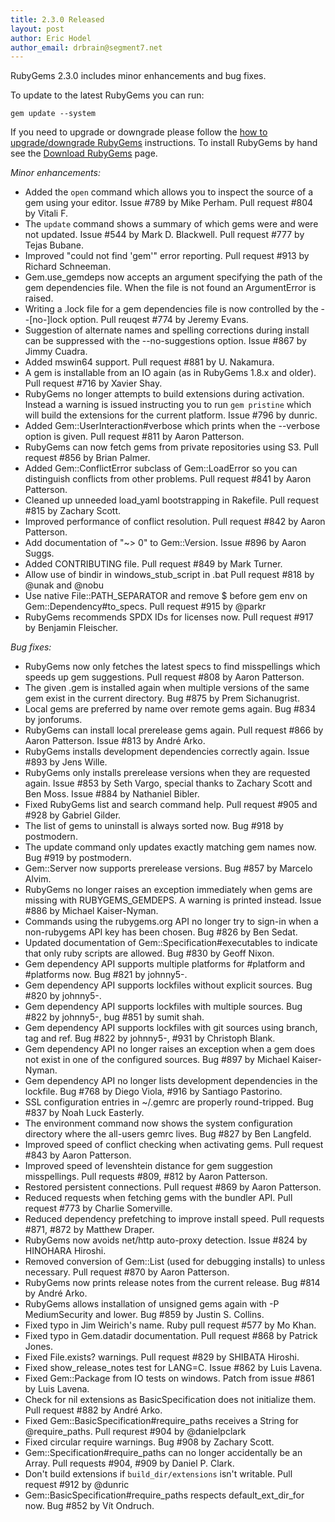 ```yaml
---
title: 2.3.0 Released
layout: post
author: Eric Hodel
author_email: drbrain@segment7.net
---
```


RubyGems 2.3.0 includes minor enhancements and bug fixes.

To update to the latest RubyGems you can run:

    gem update --system

If you need to upgrade or downgrade please follow the [how to upgrade/downgrade
RubyGems][upgrading] instructions.  To install RubyGems by hand see the
[Download RubyGems][download] page.

_Minor enhancements:_

* Added the `open` command which allows you to inspect the source of a gem using your editor. Issue #789 by Mike Perham. Pull request #804 by Vitali F.
* The `update` command shows a summary of which gems were and were not updated.  Issue #544 by Mark D. Blackwell. Pull request #777 by Tejas Bubane.
* Improved "could not find 'gem'" error reporting.  Pull request #913 by Richard Schneeman.
* Gem.use_gemdeps now accepts an argument specifying the path of the gem dependencies file.  When the file is not found an ArgumentError is raised.
* Writing a .lock file for a gem dependencies file is now controlled by the --[no-]lock option.  Pull reuqest #774 by Jeremy Evans.
* Suggestion of alternate names and spelling corrections during install can be suppressed with the --no-suggestions option.  Issue #867 by Jimmy Cuadra.
* Added mswin64 support.  Pull request #881 by U. Nakamura.
* A gem is installable from an IO again (as in RubyGems 1.8.x and older). Pull request #716 by Xavier Shay.
* RubyGems no longer attempts to build extensions during activation.  Instead a warning is issued instructing you to run `gem pristine` which will build the extensions for the current platform.  Issue #796 by dunric.
* Added Gem::UserInteraction#verbose which prints when the --verbose option is given.  Pull request #811 by Aaron Patterson.
* RubyGems can now fetch gems from private repositories using S3.  Pull request #856 by Brian Palmer.
* Added Gem::ConflictError subclass of Gem::LoadError so you can distinguish conflicts from other problems.  Pull request #841 by Aaron Patterson.
* Cleaned up unneeded load_yaml bootstrapping in Rakefile.  Pull request #815 by Zachary Scott.
* Improved performance of conflict resolution.  Pull request #842 by Aaron Patterson.
* Add documentation of "~> 0" to Gem::Version.  Issue #896 by Aaron Suggs.
* Added CONTRIBUTING file.  Pull request #849 by Mark Turner.
* Allow use of bindir in windows_stub_script in .bat Pull request #818 by @unak and @nobu
* Use native File::PATH_SEPARATOR and remove $ before gem env on Gem::Dependency#to_specs. Pull request #915 by @parkr
* RubyGems recommends SPDX IDs for licenses now.  Pull request #917 by Benjamin Fleischer.

_Bug fixes:_

* RubyGems now only fetches the latest specs to find misspellings which speeds up gem suggestions.  Pull request #808 by Aaron Patterson.
* The given .gem is installed again when multiple versions of the same gem exist in the current directory.  Bug #875 by Prem Sichanugrist.
* Local gems are preferred by name over remote gems again.  Bug #834 by jonforums.
* RubyGems can install local prerelease gems again.  Pull request #866 by Aaron Patterson.  Issue #813 by André Arko.
* RubyGems installs development dependencies correctly again.  Issue #893 by Jens Wille.
* RubyGems only installs prerelease versions when they are requested again. Issue #853 by Seth Vargo, special thanks to Zachary Scott and Ben Moss. Issue #884 by Nathaniel Bibler.
* Fixed RubyGems list and search command help.  Pull request #905 and #928 by Gabriel Gilder.
* The list of gems to uninstall is always sorted now.  Bug #918 by postmodern.
* The update command only updates exactly matching gem names now.  Bug #919 by postmodern.
* Gem::Server now supports prerelease versions.  Bug #857 by Marcelo Alvim.
* RubyGems no longer raises an exception immediately when gems are missing with RUBYGEMS_GEMDEPS.  A warning is printed instead.  Issue #886 by Michael Kaiser-Nyman.
* Commands using the rubygems.org API no longer try to sign-in when a non-rubygems API key has been chosen.  Bug #826 by Ben Sedat.
* Updated documentation of Gem::Specification#executables to indicate that only ruby scripts are allowed.  Bug #830 by Geoff Nixon.
* Gem dependency API supports multiple platforms for #platform and #platforms now.  Bug #821 by johnny5-.
* Gem dependency API supports lockfiles without explicit sources.  Bug #820 by johnny5-.
* Gem dependency API supports lockfiles with multiple sources.  Bug #822 by johnny5-, bug #851 by sumit shah.
* Gem dependency API supports lockfiles with git sources using branch, tag and ref.  Bug #822 by johnny5-, #931 by Christoph Blank.
* Gem dependency API no longer raises an exception when a gem does not exist in one of the configured sources.  Bug #897 by Michael Kaiser-Nyman.
* Gem dependency API no longer lists development dependencies in the lockfile. Bug #768 by Diego Viola, #916 by Santiago Pastorino.
* SSL configuration entries in ~/.gemrc are properly round-tripped.  Bug #837 by Noah Luck Easterly.
* The environment command now shows the system configuration directory where the all-users gemrc lives.  Bug #827 by Ben Langfeld.
* Improved speed of conflict checking when activating gems.  Pull request #843 by Aaron Patterson.
* Improved speed of levenshtein distance for gem suggestion misspellings. Pull requests #809, #812 by Aaron Patterson.
* Restored persistent connections.  Pull request #869 by Aaron Patterson.
* Reduced requests when fetching gems with the bundler API.  Pull request #773 by Charlie Somerville.
* Reduced dependency prefetching to improve install speed.  Pull requests #871, #872 by Matthew Draper.
* RubyGems now avoids net/http auto-proxy detection.  Issue #824 by HINOHARA Hiroshi.
* Removed conversion of Gem::List (used for debugging installs) to unless necessary.  Pull request #870 by Aaron Patterson.
* RubyGems now prints release notes from the current release.  Bug #814 by André Arko.
* RubyGems allows installation of unsigned gems again with -P MediumSecurity and lower.  Bug #859 by Justin S. Collins.
* Fixed typo in Jim Weirich's name.  Ruby pull request #577 by Mo Khan.
* Fixed typo in Gem.datadir documentation.  Pull request #868 by Patrick Jones.
* Fixed File.exists? warnings.  Pull request #829 by SHIBATA Hiroshi.
* Fixed show_release_notes test for LANG=C.  Issue #862 by Luis Lavena.
* Fixed Gem::Package from IO tests on windows.  Patch from issue #861 by Luis Lavena.
* Check for nil extensions as BasicSpecification does not initialize them. Pull request #882 by André Arko.
* Fixed Gem::BasicSpecification#require_paths receives a String for @require_paths. Pull requrest #904 by @danielpclark
* Fixed circular require warnings.  Bug #908 by Zachary Scott.
* Gem::Specification#require_paths can no longer accidentally be an Array. Pull requests #904, #909 by Daniel P. Clark.
* Don't build extensions if `build_dir/extensions` isn't writable. Pull request #912 by @dunric
* Gem::BasicSpecification#require_paths respects default_ext_dir_for now.  Bug #852 by Vít Ondruch.


[download]: http://rubygems.org/pages/download
[upgrading]: http://docs.seattlerb.org/rubygems/UPGRADING_rdoc.html


